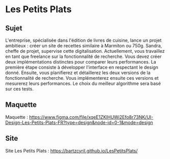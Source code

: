 # Les Petits Plats

## Sujet

L'entreprise, spécialisée dans l'édition de livres de cuisine, lance un projet ambitieux : créer un site de recettes similaire à Marmiton ou 750g. 
Sandra, cheffe de projet, supervise cette digitalisation. 
Actuellement, vous travaillez en tant que freelance sur la fonctionnalité de recherche. 
Vous devez créer deux implémentations distinctes pour comparer leurs performances. 
La première étape consiste à développer l'interface en respectant le design donné. 
Ensuite, vous planifierez et détaillerez les deux versions de la fonctionnalité de recherche. 
Vous implémenterez ensuite ces versions et mesurerez leurs performances. 
Le choix du meilleur algorithme sera basé sur ces tests. 

## Maquette

Maquette : https://www.figma.com/file/xqeE1ZKlHUWi2Efo8r73NK/UI-Design-Les-Petits-Plats-FR?type=design&node-id=0-1&mode=design

## Site

Site Les Petits Plats : https://bartzcyril.github.io/LesPetitsPlats/ 

